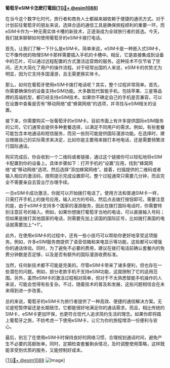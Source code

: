 **葡萄牙eSIM卡怎麽打電話[[TG💪+ @esim1088](https://t.me/s/esim1088)]**

在当今这个数字化时代，旅行者和商务人士都越来越依赖于便捷的通讯方式。对于计划前往葡萄牙的朋友来说，选择合适的通信工具是确保旅程顺利的重要一环。而eSIM卡作为一种无需实体卡槽的新技术，正逐渐成为全球旅行者的首选。今天，我们就来聊聊如何使用葡萄牙的eSIM卡拨打电话。

首先，让我们了解一下什么是eSIM卡。简单来说，eSIM卡是一种嵌入式SIM卡，它不像传统的物理SIM卡那样需要插入手机的卡槽中。相反，它是直接集成到设备中的芯片，可以通过远程配置的方式激活运营商的服务。这种技术不仅节省了空间，还大大简化了用户的操作流程。对于经常出国的人来说，eSIM卡的优势尤为明显，因为它支持多国漫游，且无需更换实体卡。

那么，如何在葡萄牙使用eSIM卡拨打电话呢？其实，整个过程非常简单。首先，你需要确保你的设备支持eSIM功能。大多数现代智能手机，包括苹果、三星等品牌的高端机型，都已经支持eSIM技术。如果你不确定自己的手机是否兼容，可以在设置中查看是否有“移动网络”或“蜂窝网络”的选项，并寻找与eSIM相关的设置。

接下来，你需要购买一张葡萄牙的eSIM卡。目前市面上有许多提供国际eSIM服务的公司，它们通常会提供多种套餐选择，以满足不同用户的需求。例如，有些套餐可能包含本地通话和短信服务，而另一些则可能提供国际漫游功能。在选择时，建议根据自己的实际需求来决定，比如你是主要用来拨打本地电话，还是需要频繁进行国际通话。

购买完成后，你会收到一个二维码或者链接，通过这个链接你可以轻松地将eSIM卡配置到你的设备上。具体步骤如下：打开手机的“设置”应用，找到“蜂窝网络”或“移动网络”选项，然后选择“添加蜂窝网络”。接着，扫描提供的二维码或者输入相应的激活码，按照提示完成设置即可。整个过程通常只需要几分钟，而且完全不需要亲自去营业厅办理手续。

一旦eSIM卡成功激活，你就可以开始拨打电话了。使用方法和普通SIM卡一样，只需打开手机上的拨号应用，输入对方的号码，然后点击拨打按钮即可。需要注意的是，由于eSIM卡支持多个国家的漫游服务，因此在拨打国际电话时，你需要特别注意区号的输入。例如，如果你想拨打葡萄牙当地的电话，可以直接输入号码；但如果是拨打其他国家的电话，则需要先加上该国的国际区号，比如拨打美国的电话就需要加上“+1”。

此外，在使用eSIM卡的过程中，还有一些小技巧可以帮助你更好地享受这项服务。例如，许多eSIM服务商提供了语音信箱和来电显示等功能，这些都可以增强你的通话体验。同时，为了避免不必要的费用，建议在拨打电话前确认套餐内的免费分钟数是否足够，以及是否有额外的国际漫游收费标准。

当然，任何新技术都不可能是完美的。尽管eSIM卡带来了诸多便利，但也存在一些潜在的问题。例如，部分老款手机不支持eSIM功能，这就限制了它的适用范围。另外，虽然eSIM卡的激活过程相对简单，但对于不太熟悉智能手机操作的人来说，可能会觉得有些复杂。不过，随着技术的普及和发展，这些问题相信会在未来得到进一步改善。

总的来说，葡萄牙的eSIM卡为旅行者提供了一种高效、便捷的通信解决方案。无论是短暂停留还是长期居住，它都能很好地满足你的通话需求。而且，相比传统的SIM卡，eSIM卡更加环保，也更符合现代人追求简约生活的理念。如果你即将踏上葡萄牙之旅，不妨考虑一下使用eSIM卡，让它为你的旅程增添一份便利与安心。

最后，别忘了在使用eSIM卡时保持良好的网络习惯，合理规划通话时间，避免产生不必要的高额账单。同时，定期检查套餐剩余情况，及时调整使用策略，这样既能享受到优质的服务，又能控制好成本。

[[TG💪+ @esim1088](https://t.me/s/esim1088) ![Image](https://i.postimg.cc/4NQfJmqS/Snipaste-2025-05-13-00-14-12.png)]